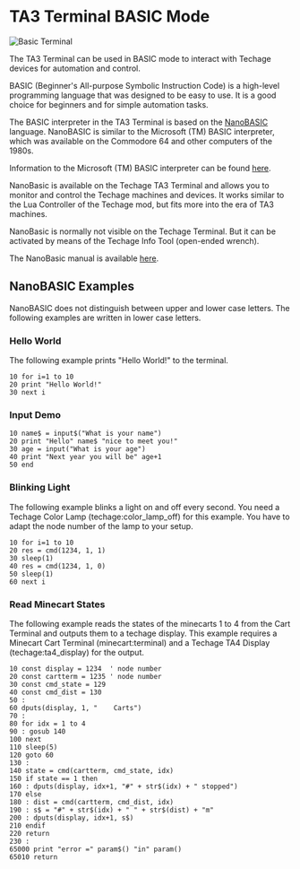 # TA3 Terminal BASIC Mode

![Basic Terminal](https://github.com/joe7575/techage/blob/master/textures/techage_basic_mode.png)

The TA3 Terminal can be used in BASIC mode to interact with Techage devices for
automation and control.

BASIC (Beginner's All-purpose Symbolic Instruction Code) is a high-level programming
language that was designed to be easy to use. It is a good choice for beginners and
for simple automation tasks.

The BASIC interpreter in the TA3 Terminal is based on the
[NanoBASIC](https://github.com/joe7575/techage/tree/master/manuals/nanobasic.md) language.
NanoBASIC is similar to the Microsoft (TM) BASIC interpreter, which was available on
the Commodore 64 and other computers of the 1980s.

Information to the Microsoft (TM) BASIC interpreter can be found
[here](https://vtda.org/docs/computing/Microsoft/MS-BASIC/8101-530-11-00F14RM_MSBasic8086XenixReference_1982.pdf).

NanoBasic is available on the Techage TA3 Terminal and allows you to monitor and
control the Techage machines and devices. It works similar to the Lua Controller
of the Techage mod, but fits more into the era of TA3 machines.

NanoBasic is normally not visible on the Techage Terminal. But it can be activated
by means of the Techage Info Tool (open-ended wrench).

The NanoBasic manual is available [here](https://github.com/joe7575/techage/tree/master/manuals/nanobasic.md).

## NanoBASIC Examples

NanoBASIC does not distinguish between upper and lower case letters. The following
examples are written in lower case letters.

### Hello World

The following example prints "Hello World!" to the terminal.

```basic
10 for i=1 to 10
20 print "Hello World!"
30 next i
```

### Input Demo

```basic
10 name$ = input$("What is your name")
20 print "Hello" name$ "nice to meet you!"
30 age = input("What is your age")
40 print "Next year you will be" age+1
50 end
```

### Blinking Light

The following example blinks a light on and off every second.
You need a Techage Color Lamp (techage:color_lamp_off) for this example.
You have to adapt the node number of the lamp to your setup.

```basic
10 for i=1 to 10
20 res = cmd(1234, 1, 1)
30 sleep(1)
40 res = cmd(1234, 1, 0)
50 sleep(1)
60 next i
```

### Read Minecart States

The following example reads the states of the minecarts 1 to 4 from the Cart Terminal
and outputs them to a techage display.
This example requires a Minecart Cart Terminal (minecart:terminal) and a Techage
TA4 Display (techage:ta4_display) for the output.

```basic
10 const display = 1234  ' node number
20 const cartterm = 1235 ' node number
30 const cmd_state = 129 
40 const cmd_dist = 130
50 :
60 dputs(display, 1, "    Carts")
70 :
80 for idx = 1 to 4
90 : gosub 140
100 next
110 sleep(5)
120 goto 60
130 :
140 state = cmd(cartterm, cmd_state, idx)
150 if state == 1 then
160 : dputs(display, idx+1, "#" + str$(idx) + " stopped") 
170 else
180 : dist = cmd(cartterm, cmd_dist, idx)
190 : s$ = "#" + str$(idx) + " " + str$(dist) + "m"
200 : dputs(display, idx+1, s$)
210 endif
220 return
230 :
65000 print "error =" param$() "in" param()
65010 return
```
